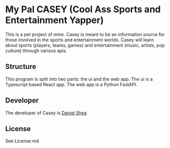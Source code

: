 # My Pal CASEY (Cool Ass Sports and Entertainment Yapper)

This is a pet project of mine. Casey is meant to be an information source for those involved in the sports and entertainment worlds. Casey will learn about sports (players, teams, games) and entertainment (music, artists, pop culture) through various apis. 

## Structure

This program is split into two parts: the ui and the web app. The ui is a Typescript based React app. The web app is a Python FastAPI.

## Developer

The developer of Casey is [Daniel Shea](danielgshea.com)

## License

See License.md
